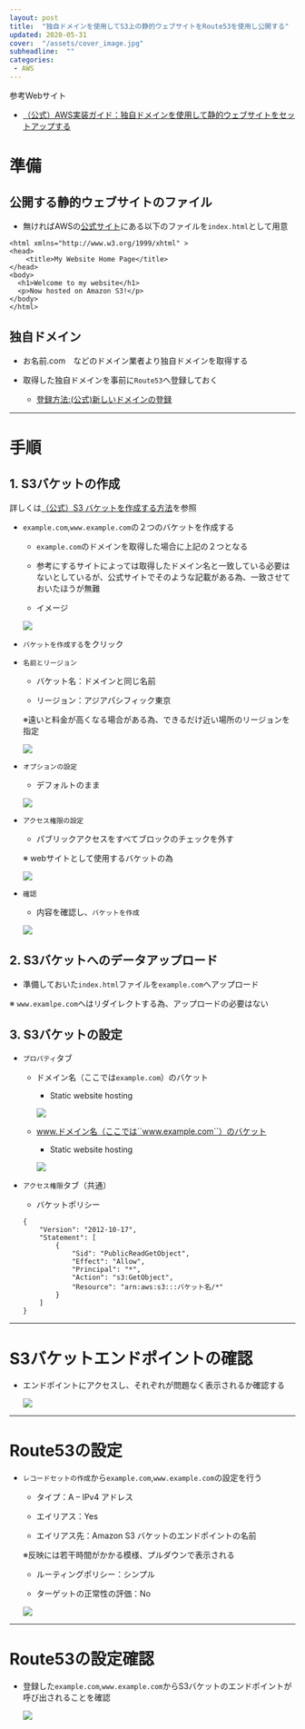```yaml
---
layout: post
title:  "独自ドメインを使用してS3上の静的ウェブサイトをRoute53を使用し公開する"
updated: 2020-05-31
cover:  "/assets/cover_image.jpg"
subheadline:  ""
categories:
 - AWS
---
```


参考Webサイト

- [（公式）AWS実装ガイド：独自ドメインを使用して静的ウェブサイトをセットアップする](https://docs.aws.amazon.com/ja_jp/AmazonS3/latest/dev/website-hosting-custom-domain-walkthrough.html)

# 準備

## 公開する静的ウェブサイトのファイル

* 無ければAWSの[公式サイト](https://docs.aws.amazon.com/ja_jp/AmazonS3/latest/dev/website-hosting-custom-domain-walkthrough.html)にある以下のファイルを``index.html``として用意

```
<html xmlns="http://www.w3.org/1999/xhtml" >
<head>
    <title>My Website Home Page</title>
</head>
<body>
  <h1>Welcome to my website</h1>
  <p>Now hosted on Amazon S3!</p>
</body>
</html>
```

## 独自ドメイン

* お名前.com　などのドメイン業者より独自ドメインを取得する

* 取得した独自ドメインを事前に``Route53``へ登録しておく

    * [登録方法:(公式)新しいドメインの登録](https://docs.aws.amazon.com/ja_jp/Route53/latest/DeveloperGuide/domain-register.html)
  
---

# 手順

## 1. S3バケットの作成

詳しくは[（公式）S3 バケットを作成する方法](https://docs.aws.amazon.com/ja_jp/AmazonS3/latest/user-guide/create-bucket.html)を参照

* ``example.com``,``www.example.com``の２つのバケットを作成する
    * ``example.com``のドメインを取得した場合に上記の２つとなる
    * 参考にするサイトによっては取得したドメイン名と一致している必要はないとしているが、公式サイトでそのような記載がある為、一致させておいたほうが無難

    * イメージ
    
    ![](https://lh3.googleusercontent.com/pw/ACtC-3cOXJqyEAr2ykXIkjD87SHRfTj8tB2vhMAlzkwuEnX6HdiMvE-H60P7JB7r7Cw9K5mwsYdfn1SQhX0Pqnw8zjTuax_JI7grk7aS3CGSQ8fQD-K07CSSUoqyivxCwFq3ShJUdk0JUiMCkvViVahlnJcl=w1274-h696-no?authuser=0)

* ``バケットを作成する``をクリック

* ``名前とリージョン``
    
    * バケット名：ドメインと同じ名前

    * リージョン：アジアパシフィック東京

    ※遠いと料金が高くなる場合がある為、できるだけ近い場所のリージョンを指定

    ![](https://lh3.googleusercontent.com/pw/ACtC-3ewBjQCN6eS8Z3uwwBSTARDT40HX38VbElZcHH4YALkJOSgyyP0Rnw759ai0uc-eRC7gE4kLCA5e4n0zB2HkDEIdIxL0G8lDp6jY2TbHLtvIV8WWjYBjN_X3Yj55e6LhZ6OWdjBlihH6YBEQR2VSVLP=w1100-h635-no?authuser=0)

* ``オプションの設定``

    * デフォルトのまま

    ![](https://lh3.googleusercontent.com/pw/ACtC-3eYLWQvq75whkqyR762qtdHrUZ8JjuUv0iVEHSkXasDSNEvFaZcTybDC2Vx0fIkx6wRQbaUU5fMWJ3xQbXhxRzM2ajN1Q-2TdRhIo63GtqqoZOuHPt8MEl1_N0TRMV0b2_-CS3KXQheUwra2y7OaQah=w1274-h736-no?authuser=0)

* ``アクセス権限の設定``

    * パブリックアクセスをすべてブロックのチェックを外す

    ※ webサイトとして使用するバケットの為

    ![](https://lh3.googleusercontent.com/pw/ACtC-3c5B5Dn99rTD6PkCwsgKAoShg_k6-tg3esULcY94GDRlAYJEBFqdD6acCsHrk5Gm-JkF0XoUC1Gyx4KdDv__Nq93K1aOl3MzmMjn1sDYNpgJeVVmdSovK8FYQKWhlc-bzUkPh_Dt4_ahYY-K6Hv_lTi=w1274-h736-no?authuser=0)

* ``確認``

    * 内容を確認し、``バケットを作成``

    ![](https://lh3.googleusercontent.com/pw/ACtC-3fIEWdcJJHkxCeg13b92_emphbIcoy_X0MC--9fhMQQTx9r8Oi7Xydy8DA5DNppIOT_K8Hxiqoo3vruvExzBM45CAtXp39SRLa2jCPzbG0XKEhQha9VTxO-TMwZhcD5iGmr0Xs7Ad2ATBjUtKA2LItf=w1274-h736-no?authuser=0)

## 2. S3バケットへのデータアップロード

* 準備しておいた``index.html``ファイルを``example.com``へアップロード

※ ``www.examlpe.com``へはリダイレクトする為、アップロードの必要はない

## 3. S3バケットの設定


* ``プロパティ``タブ

    * ドメイン名（ここでは``example.com``）のバケット

        * Static website hosting

        ![](https://lh3.googleusercontent.com/pw/ACtC-3evtPK7UCSbXmLhLtKGRq4yRiiP6zN1BDbIfs0GW9EMeSAvf7RlnqWOf69oD6WfTCqvMQb9kVmcW8QqtWuzfCnjmXK0QZ5rLlb2g_n42E1RYPsF8e0-fB3H93XQRDbG0IzvNNGZxS1q8Vw2-iBAeY81=w499-h586-no?authuser=0)

    * www.ドメイン名（ここでは``www.example.com``）のバケット

        * Static website hosting

        ![](https://lh3.googleusercontent.com/pw/ACtC-3dp3Vgx8EMg_eTkBLr_8TnwPIttF5ep1E1rja6QQkMVvIrUvTUR7UnArLJWEcLYxh_fN6PzeZA3hEP8YD_DNjlRmtVyvLed1pvEcI27h7k32oGsxklTGgIcFvC1e60-SPK907euKZmEC2e8ggvEM1PI=w496-h475-no?authuser=0)

* ``アクセス権限``タブ（共通）

    * バケットポリシー

    ```
    {
        "Version": "2012-10-17",
        "Statement": [
            {
                "Sid": "PublicReadGetObject",
                "Effect": "Allow",
                "Principal": "*",
                "Action": "s3:GetObject",
                "Resource": "arn:aws:s3:::バケット名/*"
            }
        ]
    }
    ```

---

# S3バケットエンドポイントの確認

* エンドポイントにアクセスし、それぞれが問題なく表示されるか確認する

    ![](https://lh3.googleusercontent.com/pw/ACtC-3fFQxYBmStW_CzUrdfLEIiriFncbB0O3IIo-YwZtKsn9tHNQ8Ojv7LhRP2Hh0j8sgCUnahWPXZdtVwVMzxdpiR09camfEAVfdlmrOMxXBpHDF_Gj7aC8BHdUguJ8up8ph-JzCcHvTjSjoLFpd4qOeDa=w688-h345-no?authuser=0)

---

# Route53の設定

* ``レコードセットの作成``から``example.com``,``www.example.com``の設定を行う

    * タイプ：A – IPv4 アドレス

    * エイリアス：Yes

    * エイリアス先：Amazon S3 バケットのエンドポイントの名前

    ※反映には若干時間がかかる模様、プルダウンで表示される

    * ルーティングポリシー：シンプル

    * ターゲットの正常性の評価：No

    ![](https://lh3.googleusercontent.com/pw/ACtC-3ewVlllWgoRycT-oizVkVU1YxrwfBcq539HvgcYJOKrqvDWoahjZuaX0NEbXYUhIYQv9Dt0QHYq2n_Oal89CBwoEHsA1PR2kGr0iTWOd9Wc6afdwoKzD_kOt5yyc5zhMk_YB7ZO5yBYiNCyDHekDYHT=w1313-h691-no?authuser=0)

---

# Route53の設定確認

* 登録した``example.com``,``www.example.com``からS3バケットのエンドポイントが呼び出されることを確認

    ![](https://lh3.googleusercontent.com/pw/ACtC-3fFQxYBmStW_CzUrdfLEIiriFncbB0O3IIo-YwZtKsn9tHNQ8Ojv7LhRP2Hh0j8sgCUnahWPXZdtVwVMzxdpiR09camfEAVfdlmrOMxXBpHDF_Gj7aC8BHdUguJ8up8ph-JzCcHvTjSjoLFpd4qOeDa=w688-h345-no?authuser=0)
